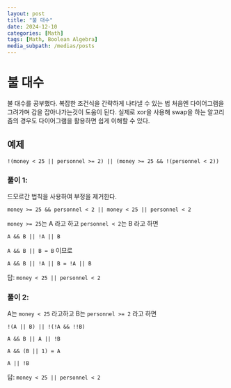 ```yaml
---
layout: post
title: "불 대수"
date: 2024-12-10
categories: [Math]
tags: [Math, Boolean Algebra]
media_subpath: /medias/posts
---
```


# 불 대수
 
불 대수를 공부했다.
복잡한 조건식을 간략하게 나타낼 수 있는 법
처음엔 다이어그램을 그려가며 감을 잡아나가는것이 도움이 된다.
실제로 xor을 사용해 swap을 하는 알고리즘의 경우도 다이어그램을 활용하면 쉽게 이해할 수 있다.

## 예제

`!(money < 25 || personnel >= 2) || (money >= 25 && !(personnel < 2))`

### 풀이 1: 

드모르간 법칙을 사용하여 부정을 제거한다.

`money >= 25 && personnel < 2 || money < 25 || personnel < 2`

`money >= 25`는 A 라고 하고 `personnel < 2`는 B 라고 하면

`A && B || !A || B`

`A && B || B = B` 이므로

`A && B || !A || B = !A || B`

답: `money < 25 || personnel < 2`

### 풀이 2:

A는 `money < 25` 라고하고 B는 `personnel >= 2` 라고 하면

`!(A || B) || !(!A && !!B)`

`A && B || A || !B`

`A && (B || 1) = A`

`A || !B`

답: `money < 25 || personnel < 2`
